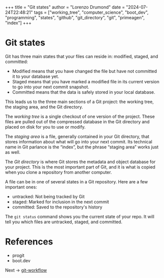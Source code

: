 +++
title = "Git states"
author = "Lorenzo Drumond"
date = "2024-07-24T22:48:21"
tags = ["working_tree",  "computer_science",  "boot_dev",  "programming",  "states",  "github",  "git_directory",  "git",  "primeagen",  "index"]
+++


# Git states
Git has three main states that your files can reside in:
modified, staged, and committed:

- Modified means that you have changed the file but have
not committed it to your database yet.
- Staged means that you have marked a modified file in its
current version to
  go into your next commit snapshot.
- Committed means that the data is safely stored in your
local database.

This leads us to the three main sections of a Git project:
the working tree, the staging area, and the
Git directory.

The _working tree_ is a single checkout of one version of
the project. These files are pulled out of the
compressed database in the Git directory and placed on disk
for you to use or modify.

The _staging area_ is a file, generally contained in your
Git directory, that stores information about
what will go into your next commit. Its technical name in
Git parlance is the “index”, but the phrase
“staging area” works just as well.

The _Git directory_ is where Git stores the metadata and
object database for your project. This is the
most important part of Git, and it is what is copied when
you clone a repository from another
computer.

A file can be in one of several states in a Git repository.
Here are a few important ones:

- untracked: Not being tracked by Git
- staged: Marked for inclusion in the next commit
- committed: Saved to the repository's history

The `git status` command shows you the current state of
your repo. It will tell you which files are untracked,
staged, and committed.


# References

- progit
- boot.dev

Next -> [git-workflow](/wiki/git-workflow/)
